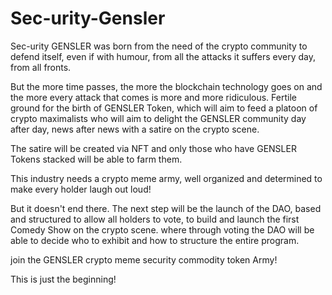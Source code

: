 # Sec-urity-Gensler

Sec-urity GENSLER was born from the need of the crypto community to defend itself, even if with humour, from all the attacks it suffers every day, from all fronts.

But the more time passes, the more the blockchain technology goes on and the more every attack that comes is more and more ridiculous. Fertile ground for the birth of GENSLER Token, which will aim to feed a platoon of crypto maximalists who will aim to delight the GENSLER community day after day, news after news with a satire on the crypto scene.

The satire will be created via NFT and only those who have GENSLER Tokens stacked will be able to farm them.

This industry needs a crypto meme army, well organized and determined to make every holder laugh out loud!

But it doesn't end there. The next step will be the launch of the DAO, based and structured to allow all holders to vote, to build and launch the first Comedy Show on the crypto scene. where through voting the DAO will be able to decide who to exhibit and how to structure the entire program.

join the GENSLER crypto meme security commodity token Army!

This is just the beginning!
